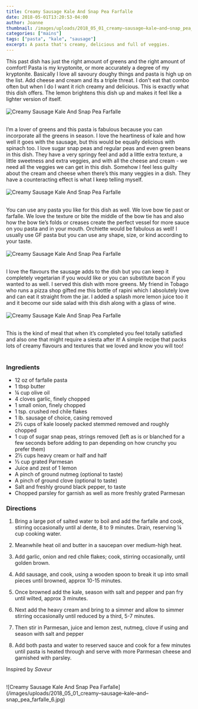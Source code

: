 ```yaml
---
title: Creamy Sausage Kale And Snap Pea Farfalle
date: 2018-05-01T13:20:53-04:00
author: Joanne
thumbnail: /images/uploads/2018_05_01_creamy–sausage–kale–and–snap_pea_farfalle_1.jpg
categories: ["mains"]
tags: ["pasta", "kale", "sausage"]
excerpt: A pasta that's creamy, delicious and full of veggies. 
---
```


This past dish has just the right amount of greens and the right amount of comfort! Pasta is my kryptonite, or more accurately a degree of my kryptonite. Basically I love all savoury doughy things and pasta is high up on the list. Add cheese and cream and its a triple threat. I don’t eat that combo often but when I do I want it rich creamy and delicious. This is exactly what this dish offers. The lemon brightens this dish up and makes it feel like a lighter version of itself.
</br>
</br>
![Creamy Sausage Kale And Snap Pea Farfalle](/images/uploads/2018_05_01_creamy–sausage–kale–and–snap_pea_farfalle_2.jpg)
</br>
</br>

I’m a lover of greens and this pasta is fabulous because you can incorporate all the greens in season. I love the heartiness of kale and how well it goes with the sausage, but this would be equally delicious with spinach too. I love sugar snap peas and regular peas and even green beans in this dish. They have a very springy feel and add a little extra texture, a little sweetness and extra veggies, and with all the cheese and cream - we need all the veggies we can get in this dish. Somehow I feel less guilty about the cream and cheese when there’s this many veggies in a dish. They have a counteracting effect is what I keep telling myself.
</br>
</br>
![Creamy Sausage Kale And Snap Pea Farfalle](/images/uploads/2018_05_01_creamy–sausage–kale–and–snap_pea_farfalle_3.jpg)
</br>
</br>

You can use any pasta you like for this dish as well. We love bow tie past or farfalle. We love the texture or bite the middle of the bow tie has and also how the bow tie’s folds or creases create the perfect vessel for more sauce on you pasta and in your mouth. Orchiette would be fabulous as well! I usually use GF pasta but you can use any shape, size, or kind according to your taste.
</br>
</br>
![Creamy Sausage Kale And Snap Pea Farfalle](/images/uploads/2018_05_01_creamy–sausage–kale–and–snap_pea_farfalle_4.jpg)
</br>
</br>

I love the flavours the sausage adds to the dish but you can keep it completely vegetarian if you would like or you can substitute bacon if you wanted to as well. I served this dish with more greens. My friend in Tobago who runs a pizza shop gifted me this bottle of rapini which I absolutely love and can eat it straight from the jar. I added a splash more lemon juice too it and it become our side salad with this dish along with a glass of wine.
</br>
</br>
![Creamy Sausage Kale And Snap Pea Farfalle](/images/uploads/2018_05_01_creamy–sausage–kale–and–snap_pea_farfalle_5.jpg)
</br>
</br>

This is the kind of meal that when it’s completed you feel totally satisfied and also one that might require a siesta after it! A simple recipe that packs lots of creamy flavours and textures that we loved and know you will too!
</br>
</br>

### Ingredients

* 12 oz of farfalle pasta
* 1 tbsp butter
* &frac14; cup olive oil
* 4 cloves garlic, finely chopped
* 1 small onion, finely chopped
* 1 tsp. crushed red chile flakes
* 1 lb. sausage of choice, casing removed
* 2&frac12; cups of kale loosely packed stemmed removed and roughly chopped
* 1 cup of sugar snap peas, strings removed (left as is or blanched for a few seconds before adding to pan depending on how crunchy you prefer them)
* 2&frac12; cups heavy cream or half and half
* &frac13; cup grated Parmesan
* Juice and zest of 1 lemon
* A pinch of ground nutmeg (optional to taste)
* A pinch of ground clove (optional to taste)
* Salt and freshly ground black pepper, to taste
* Chopped parsley for garnish as well as more freshly grated Parmesan


### Directions

1. Bring a large pot of salted water to boil and add the farfalle and cook, stirring occasionally until al dente, 8 to 9 minutes. Drain, reserving &frac14; cup cooking water.

1. Meanwhile heat oil and butter in a saucepan over medium-high heat.

1. Add garlic, onion and red chile flakes; cook, stirring occasionally, until golden brown.

1. Add sausage, and cook, using a wooden spoon to break it up into small pieces until browned, approx 10-15 minutes.

1. Once browned add the kale, season with salt and pepper and pan fry until wilted, approx 3 minutes.

1. Next add the heavy cream and bring to a simmer and allow to simmer stirring occasionally until reduced by a third, 5-7 minutes.

1. Then stir in Parmesan, juice and lemon zest, nutmeg, clove if using and season with salt and pepper

1. Add both pasta and water to reserved sauce and cook for a few minutes until pasta is heated through and serve with more Parmesan cheese and garnished with parsley.

Inspired by _Saveur_

</br>
![Creamy Sausage Kale And Snap Pea Farfalle](/images/uploads/2018_05_01_creamy–sausage–kale–and–snap_pea_farfalle_6.jpg)
